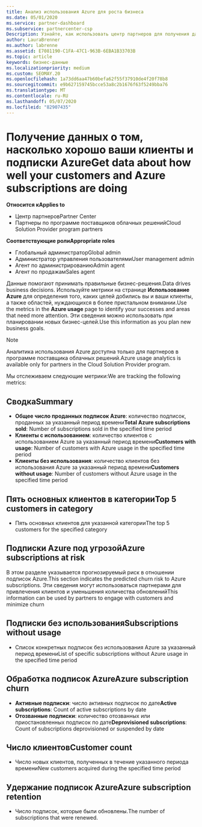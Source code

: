 ```yaml
---
title: Анализ использования Azure для роста бизнеса
ms.date: 05/01/2020
ms.service: partner-dashboard
ms.subservice: partnercenter-csp
Description: Узнайте, как использовать центр партнеров для получения данных об использовании подписок Azure ваших клиентов.
author: LauraBrenner
ms.author: labrenne
ms.assetid: E7081190-C1FA-47C1-963B-6EBA1B33703B
ms.topic: article
keywords: бизнес-данные
ms.localizationpriority: medium
ms.custom: SEOMAY.20
ms.openlocfilehash: 1a73dd6aa47b60befa62f55f37910de4f20f78b8
ms.sourcegitcommit: e9b627159745bcce53a8c2b1676f63f5249bba76
ms.translationtype: MT
ms.contentlocale: ru-RU
ms.lasthandoff: 05/07/2020
ms.locfileid: "82907435"
---
```

# <a name="get-data-about-how-well-your-customers-and-azure-subscriptions-are-doing"></a><span data-ttu-id="1f157-104">Получение данных о том, насколько хорошо ваши клиенты и подписки Azure</span><span class="sxs-lookup"><span data-stu-id="1f157-104">Get data about how well your customers and Azure subscriptions are doing</span></span>

<span data-ttu-id="1f157-105">**Относится к**</span><span class="sxs-lookup"><span data-stu-id="1f157-105">**Applies to**</span></span>

- <span data-ttu-id="1f157-106">Центр партнеров</span><span class="sxs-lookup"><span data-stu-id="1f157-106">Partner Center</span></span>
- <span data-ttu-id="1f157-107">Партнеры по программе поставщиков облачных решений</span><span class="sxs-lookup"><span data-stu-id="1f157-107">Cloud Solution Provider program partners</span></span>

<span data-ttu-id="1f157-108">**Соответствующие роли**</span><span class="sxs-lookup"><span data-stu-id="1f157-108">**Appropriate roles**</span></span>

- <span data-ttu-id="1f157-109">Глобальный администратор</span><span class="sxs-lookup"><span data-stu-id="1f157-109">Global admin</span></span>
- <span data-ttu-id="1f157-110">Администратор управления пользователями</span><span class="sxs-lookup"><span data-stu-id="1f157-110">User management admin</span></span>
- <span data-ttu-id="1f157-111">Агент по администрированию</span><span class="sxs-lookup"><span data-stu-id="1f157-111">Admin agent</span></span>
- <span data-ttu-id="1f157-112">Агент по продажам</span><span class="sxs-lookup"><span data-stu-id="1f157-112">Sales agent</span></span>

<span data-ttu-id="1f157-113">Данные помогают принимать правильные бизнес-решения.</span><span class="sxs-lookup"><span data-stu-id="1f157-113">Data drives business decisions.</span></span> <span data-ttu-id="1f157-114">Используйте метрики на странице **Использование Azure** для определения того, каких целей добились вы и ваши клиенты, а также областей, нуждающихся в более пристальном внимании.</span><span class="sxs-lookup"><span data-stu-id="1f157-114">Use the metrics in the **Azure usage** page to identify your successes and areas that need more attention.</span></span> <span data-ttu-id="1f157-115">Эти сведения можно использовать при планировании новых бизнес-целей.</span><span class="sxs-lookup"><span data-stu-id="1f157-115">Use this information as you plan new business goals.</span></span>

> [!NOTE]
> <span data-ttu-id="1f157-116">Аналитика использования Azure доступна только для партнеров в программе поставщика облачных решений.</span><span class="sxs-lookup"><span data-stu-id="1f157-116">Azure usage analytics is available only for partners in the Cloud Solution Provider program.</span></span>

<span data-ttu-id="1f157-117">Мы отслеживаем следующие метрики:</span><span class="sxs-lookup"><span data-stu-id="1f157-117">We are tracking the following metrics:</span></span>

## <a name="summary"></a><span data-ttu-id="1f157-118">Сводка</span><span class="sxs-lookup"><span data-stu-id="1f157-118">Summary</span></span>

- <span data-ttu-id="1f157-119">**Общее число проданных подписок Azure**: количество подписок, проданных за указанный период времени</span><span class="sxs-lookup"><span data-stu-id="1f157-119">**Total Azure subscriptions sold**: Number of subscriptions sold in the specified time period</span></span>  
- <span data-ttu-id="1f157-120">**Клиенты с использованием**: количество клиентов с использованием Azure за указанный период времени</span><span class="sxs-lookup"><span data-stu-id="1f157-120">**Customers with usage**: Number of customers with Azure usage in the specified time period</span></span>  
- <span data-ttu-id="1f157-121">**Клиенты без использования**: количество клиентов без использования Azure за указанный период времени</span><span class="sxs-lookup"><span data-stu-id="1f157-121">**Customers without usage**: Number of customers without Azure usage in the specified time period</span></span>  

## <a name="top-5-customers-in-category"></a><span data-ttu-id="1f157-122">Пять основных клиентов в категории</span><span class="sxs-lookup"><span data-stu-id="1f157-122">Top 5 customers in category</span></span>

- <span data-ttu-id="1f157-123">Пять основных клиентов для указанной категории</span><span class="sxs-lookup"><span data-stu-id="1f157-123">The top 5 customers for the specified category</span></span>  

## <a name="azure-subscriptions-at-risk"></a><span data-ttu-id="1f157-124">Подписки Azure под угрозой</span><span class="sxs-lookup"><span data-stu-id="1f157-124">Azure subscriptions at risk</span></span>

<span data-ttu-id="1f157-125">В этом разделе указывается прогнозируемый риск в отношении подписок Azure.</span><span class="sxs-lookup"><span data-stu-id="1f157-125">This section indicates the predicted churn risk to Azure subscriptions.</span></span> <span data-ttu-id="1f157-126">Эти сведения могут использоваться партнерами для привлечения клиентов и уменьшения количества обновлений</span><span class="sxs-lookup"><span data-stu-id="1f157-126">This information can be used by partners to engage with customers and minimize churn</span></span>

## <a name="subscriptions-without-usage"></a><span data-ttu-id="1f157-127">Подписки без использования</span><span class="sxs-lookup"><span data-stu-id="1f157-127">Subscriptions without usage</span></span>

- <span data-ttu-id="1f157-128">Список конкретных подписок без использования Azure за указанный период времени</span><span class="sxs-lookup"><span data-stu-id="1f157-128">List of specific subscriptions without Azure usage in the specified time period</span></span>  

## <a name="azure-subscription-churn"></a><span data-ttu-id="1f157-129">Обработка подписок Azure</span><span class="sxs-lookup"><span data-stu-id="1f157-129">Azure subscription churn</span></span>

- <span data-ttu-id="1f157-130">**Активные подписки**: число активных подписок по дате</span><span class="sxs-lookup"><span data-stu-id="1f157-130">**Active subscriptions**: Count of active subscriptions by date</span></span>  
- <span data-ttu-id="1f157-131">**Отозванные подписки**: количество отозванных или приостановленных подписок по дате</span><span class="sxs-lookup"><span data-stu-id="1f157-131">**Deprovisioned subscriptions**: Count of subscriptions deprovisioned or suspended by date</span></span>  

## <a name="customer-count"></a><span data-ttu-id="1f157-132">Число клиентов</span><span class="sxs-lookup"><span data-stu-id="1f157-132">Customer count</span></span>

- <span data-ttu-id="1f157-133">Число новых клиентов, полученных в течение указанного периода времени</span><span class="sxs-lookup"><span data-stu-id="1f157-133">New customers acquired during the specified time period</span></span>  

## <a name="azure-subscription-retention"></a><span data-ttu-id="1f157-134">Удержание подписок Azure</span><span class="sxs-lookup"><span data-stu-id="1f157-134">Azure subscription retention</span></span>

- <span data-ttu-id="1f157-135">Число подписок, которые были обновлены.</span><span class="sxs-lookup"><span data-stu-id="1f157-135">The number of subscriptions that were renewed.</span></span>
